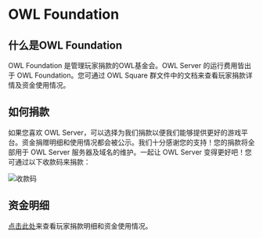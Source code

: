 # OWL Foundation

## 什么是OWL Foundation

OWL Foundation 是管理玩家捐款的OWL基金会。OWL Server 的运行费用皆出于 OWL Foundation。您可通过 OWL Square 群文件中的文档来查看玩家捐款详情及资金使用情况。

## 如何捐款

如果您喜欢 OWL Server，可以选择为我们捐款以便我们能够提供更好的游戏平台。资金捐赠明细和使用情况都会被公示。我们十分感谢您的支持！您的捐款将全部用于 OWL Server 服务器及域名的维护。一起让 OWL Server 变得更好吧！您可通过以下收款码来捐款：

![收款码](/收款码.png)

## 资金明细
[点击此处](https://lib.kupars.top/%E8%B5%84%E9%87%91%E6%98%8E%E7%BB%86/)来查看玩家捐款明细和资金使用情况。
